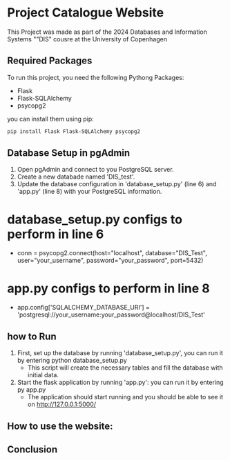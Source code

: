 # Project Catalogue Website

This Project was made as part of the 2024 Databases and Information Systems ""DIS" cousre at the University of Copenhagen

## Required Packages 

To run this project, you need the following Pythong Packages:

- Flask
- Flask-SQLAlchemy
- psycopg2

you can install them using pip:

```bash
pip install Flask Flask-SQLAlchemy psycopg2
```
## Database Setup in pgAdmin
1) Open pgAdmin and connect to you PostgreSQL server.
2) Create a new databade named 'DIS_test'.
3) Update the database configuration in 'database_setup.py' (line 6) and 'app.py' (line 8) with your PostgreSQL information.  

# database_setup.py configs to perform in line 6
- conn = psycopg2.connect(host="localhost", database="DIS_Test", user="your_username", password="your_password", port=5432)

# app.py configs to perform in line 8
- app.config['SQLALCHEMY_DATABASE_URI'] = 'postgresql://your_username:your_password@localhost/DIS_Test'

## how to Run 
1)  First, set up the database by running 'database_setup.py', you can run it by entering    python database_setup.py
    - This script will create the necessary tables and fill the database with initial data.
2) Start the flask application by running 'app.py': you can run it by entering py app.py
    - The application should start running and you should be able to see it on http://127.0.0.1:5000/

## How to use the website:


## Conclusion
